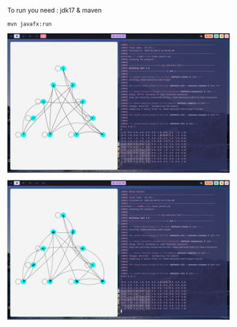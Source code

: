 To run you need : jdk17 & maven

```console
mvn javafx:run
```


![null](ex1.jpg)

![null](ex2.jpg)

